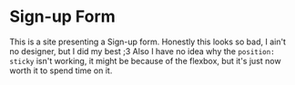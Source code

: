 # Sign-up Form

This is a site presenting a Sign-up form.
Honestly this looks so bad, I ain't no designer, but I did my best ;3
Also I have no idea why the `position: sticky` isn't working,
it might be because of the flexbox, but it's just now worth it to spend time on it.